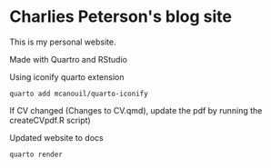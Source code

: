 # Charlies Peterson's blog site

This is my personal website.

Made with Quartro and RStudio

Using  iconify quarto extension

```
quarto add mcanouil/quarto-iconify
```

If CV changed (Changes to CV.qmd), update the pdf by running the createCVpdf.R script)


Updated website to docs

```
quarto render
```
 
